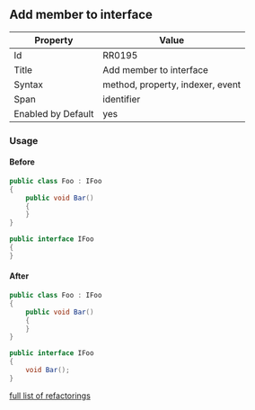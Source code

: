 ## Add member to interface

Property | Value
--- | ---
Id|RR0195
Title|Add member to interface
Syntax|method, property, indexer, event
Span|identifier
Enabled by Default|yes

### Usage

#### Before

```csharp
public class Foo : IFoo
{
    public void Bar()
    {
    }
}

public interface IFoo
{
}
```

#### After

```csharp
public class Foo : IFoo
{
    public void Bar()
    {
    }
}

public interface IFoo
{
    void Bar();
}
```

[full list of refactorings](Refactorings.md)